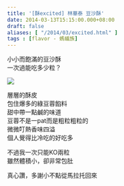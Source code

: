 ```yaml
---
title: '[酥excited] 林華泰 豆沙酥'
date: 2014-03-13T15:15:00.000+08:00
draft: false
aliases: [ "/2014/03/excited.html" ]
tags : [flavor - 螞蟻族]
---
```


小小而飽滿的豆沙酥  
一次過能吃多少粒？  

[![](https://1.bp.blogspot.com/-u9eA75wCsXs/XDBk1mi7ovI/AAAAAAAAEIE/1hVTqcTFtHApYlsbyQdgqOm6M2nXkLfGQCLcBGAs/s640/89.jpg)](https://1.bp.blogspot.com/-u9eA75wCsXs/XDBk1mi7ovI/AAAAAAAAEIE/1hVTqcTFtHApYlsbyQdgqOm6M2nXkLfGQCLcBGAs/s1600/89.jpg)

層層的酥皮  
包住爆多的綠豆蓉餡料  
甜中帶一點鹹的味道  
豆蓉不是一pat而是粗粒粗粒的  
微微叮熱香味四溢  
個人覺得比冷吃的好吃多  
  
不過我一次只能KO兩粒  
雖然體積小，卻非常包肚  

  

真心讚，多謝小不點從馬拉托回來
